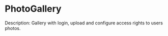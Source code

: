 # PhotoGallery
Description: Gallery with login, upload and configure access rights to users photos.
 
